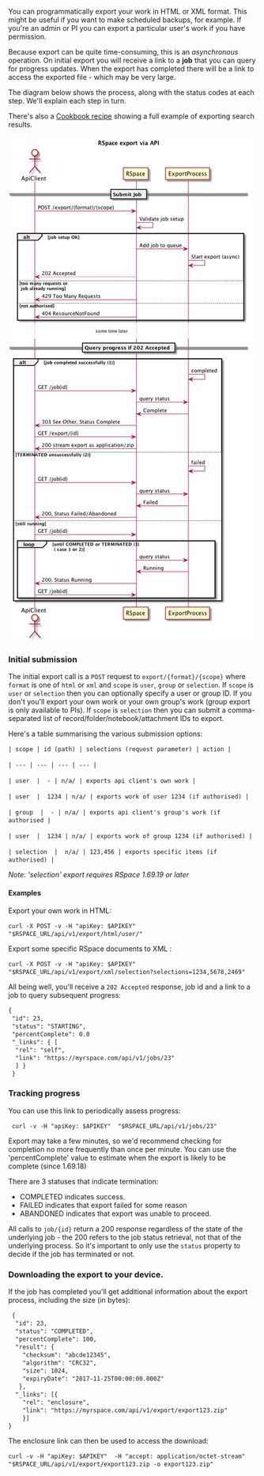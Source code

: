 You can programmatically export your work in HTML or XML format. This 
might be useful if you want to make scheduled backups, for example. If you're an admin or PI you can export
a particular user's work if you have permission.

Because export can be quite time-consuming, this is an _asynchronous_ operation. On initial export you will receive a link to 
a **job** that you can query for progress updates. When the export has completed there will be a link to
access the exported file - which may be very large.

The diagram below shows the process, along with the status codes at each step. We'll explain each step in turn.

There's also a [Cookbook recipe](Cookbook/ExportSearchResults.md) showing a full example of exporting search results.

![Export sequence](./tutorial-data/export/publicApiExport.png)

### Initial submission

The initial export call is a `POST` request to `export/{format}/{scope}` where `format` is one of `html` or `xml`
and `scope` is `user`, `group` or `selection`. If `scope` is `user` or `selection` then you can optionally specify a user or group ID.  If you don't you'll export your own work or your own group's work (group export is only available to  PIs).
If `scope` is `selection` then you can submit a comma-separated list of record/folder/notebook/attachment IDs to export.

Here's a table summarising the various submission options:

    | scope | id (path) | selections (request parameter) | action |

    | --- | --- | --- | --- |

    | user  |  - | n/a/ | exports api client's own work |

    | user  |  1234 | n/a/ | exports work of user 1234 (if authorised) |

    | group  |  - | n/a/ | exports api client's group's work (if authorised |

    | user  |  1234 | n/a/ | exports work of group 1234 (if authorised) |

    | selection  |  n/a/ | 123,456 | exports specific items (if authorised) |

_Note: 'selection' export requires RSpace 1.69.19 or later_ 

#### Examples

Export your own work in HTML:

    curl -X POST -v -H "apiKey: $APIKEY"  "$RSPACE_URL/api/v1/export/html/user/"
 
Export some specific RSpace documents to XML :

    curl -X POST -v -H "apiKey: $APIKEY"  "$RSPACE_URL/api/v1/export/xml/selection?selections=1234,5678,2469"    
    
 All being well, you'll receive a `202 Accepted` response, job id and a link to a job to query subsequent progress:
 
 
    {
     "id": 23,
     "status": "STARTING",
     "percentComplete": 0.0
     "_links": { [
      "rel": "self",
      "link": "https://myrspace.com/api/v1/jobs/23"
      ] }
     }
     
### Tracking progress
     
 You can use this link to periodically assess progress:
 
     curl -v -H "apiKey: $APIKEY"  "$RSPACE_URL/api/v1/jobs/23"
 
Export may take a  few minutes, so we'd recommend checking for completion  no more frequently than once 
per minute. You can use the 'percentComplete' value to estimate when the export is likely to be complete (since 1.69.18)

There are 3 statuses that indicate termination:

* COMPLETED indicates success.
* FAILED indicates that export failed for some reason
* ABANDONED indicates that export was unable to proceed.

All calls to `job/{id}` return a 200 response regardless of the state of the underlying job - the 200 refers
 to the job status retrieval, not that of the underlying process. So it's important to only use the `status` property
  to decide if the job has terminated or not.
  
### Downloading the export to your device. 
  
If the job has completed you'll get additional information about the export process, including the size (in bytes):

     {
      "id": 23,
      "status": "COMPLETED",
      "percentComplete": 100,
      "result": {
        "checksum": "abcde12345",
        "algorithm": "CRC32",
        "size": 1024,
        "expiryDate": "2017-11-25T00:00:00.000Z"
       },
      "_links": [{
        "rel": "enclosure",
        "link": "https://myrspace.com/api/v1/export/export123.zip"
        }]
    }
    
 The enclosure link can then be used to access the download:

    curl -v -H "apiKey: $APIKEY"  -H "accept: application/octet-stream" "$RSPACE_URL/api/v1/export/export123.zip -o export123.zip"
